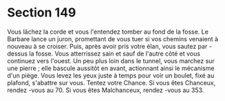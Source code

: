 # Section 149

Vous lâchez la corde et vous l'entendez tomber au fond de la fosse. Le Barbare lance un
juron, promettant de vous tuer si vos chemins venaient à nouveau à se croiser. Puis, après
avoir pris votre élan, vous sautez par -dessus la fosse. Vous atterrissez sain  et sauf de
l'autre côté et vous continuez vers l'ouest. Un peu plus loin dans le tunnel, vous marchez
sur une pierre  ; elle bascule aussitôt en avant, actionnant ainsi le mécanisme d'un piège.
Vous levez les yeux juste à temps pour voir un boulet, fixé au  plafond, s'abattre sur vous.
Tentez votre Chance. Si vous êtes Chanceux, rendez -vous au 70. Si vous êtes
Malchanceux, rendez -vous au 353.